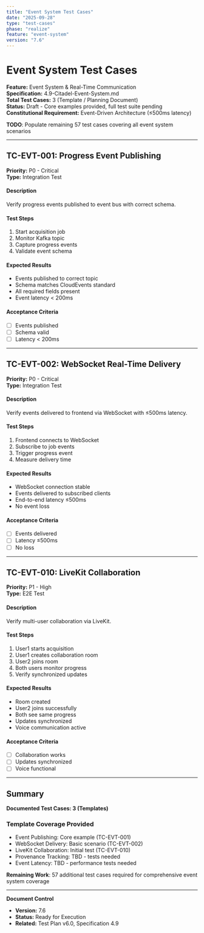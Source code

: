 ```yaml
---
title: "Event System Test Cases"
date: "2025-09-28"
type: "test-cases"
phase: "realize"
feature: "event-system"
version: "7.6"
---
```


# Event System Test Cases

**Feature:** Event System & Real-Time Communication  
**Specification:** 4.9-Citadel-Event-System.md  
**Total Test Cases:** 3 (Template / Planning Document)  
**Status:** Draft - Core examples provided, full test suite pending  
**Constitutional Requirement:** Event-Driven Architecture (≤500ms latency)  

**TODO**: Populate remaining 57 test cases covering all event system scenarios

---

## TC-EVT-001: Progress Event Publishing

**Priority:** P0 - Critical  
**Type:** Integration Test  

#### Description
Verify progress events published to event bus with correct schema.

#### Test Steps
1. Start acquisition job
2. Monitor Kafka topic
3. Capture progress events
4. Validate event schema

#### Expected Results
- Events published to correct topic
- Schema matches CloudEvents standard
- All required fields present
- Event latency < 200ms

#### Acceptance Criteria
- [ ] Events published
- [ ] Schema valid
- [ ] Latency < 200ms

---

## TC-EVT-002: WebSocket Real-Time Delivery

**Priority:** P0 - Critical  
**Type:** Integration Test  

#### Description
Verify events delivered to frontend via WebSocket with ≤500ms latency.

#### Test Steps
1. Frontend connects to WebSocket
2. Subscribe to job events
3. Trigger progress event
4. Measure delivery time

#### Expected Results
- WebSocket connection stable
- Events delivered to subscribed clients
- End-to-end latency ≤500ms
- No event loss

#### Acceptance Criteria
- [ ] Events delivered
- [ ] Latency ≤500ms
- [ ] No loss

---

## TC-EVT-010: LiveKit Collaboration

**Priority:** P1 - High  
**Type:** E2E Test  

#### Description
Verify multi-user collaboration via LiveKit.

#### Test Steps
1. User1 starts acquisition
2. User1 creates collaboration room
3. User2 joins room
4. Both users monitor progress
5. Verify synchronized updates

#### Expected Results
- Room created
- User2 joins successfully
- Both see same progress
- Updates synchronized
- Voice communication active

#### Acceptance Criteria
- [ ] Collaboration works
- [ ] Updates synchronized
- [ ] Voice functional

---

## Summary

**Documented Test Cases: 3 (Templates)**

### Template Coverage Provided
- Event Publishing: Core example (TC-EVT-001)
- WebSocket Delivery: Basic scenario (TC-EVT-002)
- LiveKit Collaboration: Initial test (TC-EVT-010)
- Provenance Tracking: TBD - tests needed
- Event Latency: TBD - performance tests needed

**Remaining Work**: 57 additional test cases required for comprehensive event system coverage

---

**Document Control**
- **Version:** 7.6
- **Status:** Ready for Execution
- **Related:** Test Plan v6.0, Specification 4.9

